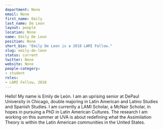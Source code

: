 ```yaml
---
department: None
email: None
first_name: Emily
last_name: De Leon
layout: people
location: None
name: Emily De Leon
position: None
short_bio: "Emily De Leon is a 2018 LAMI Fellow."
slug: emily-de-leon
status: current
twitter: None
website: None
people-category:
- student
roles:
- LAMI Fellow, 2018
---
```

Hello! My name is Emily de León. I am an uprising senior at DePaul University in Chicago, double majoring in Latin American and Latino Studies and Spanish Studies. I am currently a LAMI Scholar, a McNair Scholar, in hopes in pursuing a PhD in Latin American Cultures. The research I am working on this summer at UVA is about redefining what the Assimilation Theory is within the Latin American communities in the United States.

